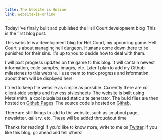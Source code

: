 ```yaml
---
title: The Website is Online
link: website-is-online
---
```


Today I've finally built and published the Hell Court development blog. This is the first blog post.

This website is a development blog for Hell Court, my upcoming game. Hell Court is about managing hell dungeon. Humans come down there to be punished for their sins. It's up to you to decide how to deal with them.

I will post progress updates on the game to this blog. It will contain newest information, code samples, images, etc. Later I plan to add my Github milestones to this website. I use them to track progress and information about them will be displayed here.

I tried to keep the website as simple as possible. Currently there are no client-side scripts and few css stylesheets. The website is built using [Metalsmith](http://www.metalsmith.io/), a cool plugin based static site generator. The build files are then hosted on [Github Pages](https://pages.github.com/). The source code is hosted on [Github](https://github.com/chuckeles/hellcourtgame.com).

There are still things to add to the website, such as an about page, newsletter, gallery, etc. These will be added throughout time.

Thanks for reading! If you'd like to know more, write to me on [Twitter](https://twitter.com/9chuckeles9). If you like this blog, go ahead and tell others!
